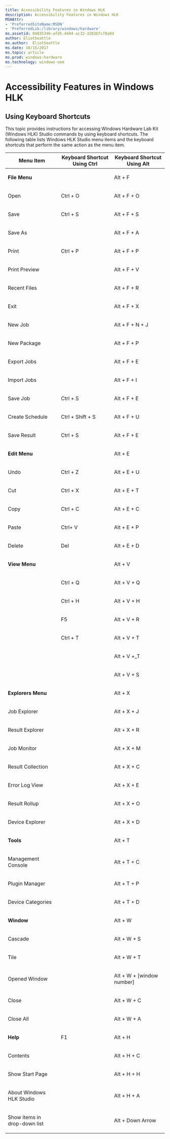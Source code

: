 ```yaml
---
title: Accessibility Features in Windows HLK
description: Accessibility Features in Windows HLK
MSHAttr:
- 'PreferredSiteName:MSDN'
- 'PreferredLib:/library/windows/hardware'
ms.assetid: 04835346-afd5-4444-ac32-3203bfc78a0d
author: EliotSeattle
ms.author:  EliotSeattle
ms.date: 10/15/2017
ms.topic: article
ms.prod: windows-hardware
ms.technology: windows-oem
---
```


# Accessibility Features in Windows HLK


## <span id="Using_Keyboard_Shortcuts"></span><span id="using_keyboard_shortcuts"></span><span id="USING_KEYBOARD_SHORTCUTS"></span>Using Keyboard Shortcuts


This topic provides instructions for accessing Windows Hardware Lab Kit (Windows HLK) Studio commands by using keyboard shortcuts. The following table lists Windows HLK Studio menu items and the keyboard shortcuts that perform the same action as the menu item.

<table>
<colgroup>
<col width="33%" />
<col width="33%" />
<col width="33%" />
</colgroup>
<thead>
<tr class="header">
<th>Menu Item</th>
<th>Keyboard Shortcut Using Ctrl</th>
<th>Keyboard Shortcut Using Alt</th>
</tr>
</thead>
<tbody>
<tr class="odd">
<td><p><strong>File Menu</strong></p></td>
<td><p></p></td>
<td><p>Alt + F</p></td>
</tr>
<tr class="even">
<td><p>Open</p></td>
<td><p>Ctrl + O</p></td>
<td><p>Alt + F + O</p></td>
</tr>
<tr class="odd">
<td><p>Save</p></td>
<td><p>Ctrl + S</p></td>
<td><p>Alt + F + S</p></td>
</tr>
<tr class="even">
<td><p>Save As</p></td>
<td><p></p></td>
<td><p>Alt + F + A</p></td>
</tr>
<tr class="odd">
<td><p>Print</p></td>
<td><p>Ctrl + P</p></td>
<td><p>Alt + F + P</p></td>
</tr>
<tr class="even">
<td><p>Print Preview</p></td>
<td><p></p></td>
<td><p>Alt + F + V</p></td>
</tr>
<tr class="odd">
<td><p>Recent Files</p></td>
<td><p></p></td>
<td><p>Alt + F + R</p></td>
</tr>
<tr class="even">
<td><p>Exit</p></td>
<td><p></p></td>
<td><p>Alt + F + X</p></td>
</tr>
<tr class="odd">
<td><p>New Job</p></td>
<td><p></p></td>
<td><p>Alt + F + N + J</p></td>
</tr>
<tr class="even">
<td><p>New Package</p></td>
<td><p></p></td>
<td><p>Alt + F + P</p></td>
</tr>
<tr class="odd">
<td><p>Export Jobs</p></td>
<td><p></p></td>
<td><p>Alt + F + E</p></td>
</tr>
<tr class="even">
<td><p>Import Jobs</p></td>
<td><p></p></td>
<td><p>Alt + F + I</p></td>
</tr>
<tr class="odd">
<td><p>Save Job</p></td>
<td><p>Ctrl + S</p></td>
<td><p>Alt + F + E</p></td>
</tr>
<tr class="even">
<td><p>Create Schedule</p></td>
<td><p>Ctrl + Shift + S</p></td>
<td><p>Alt + F + U</p></td>
</tr>
<tr class="odd">
<td><p>Save Result</p></td>
<td><p>Ctrl + S</p></td>
<td><p>Alt + F + E</p></td>
</tr>
<tr class="even">
<td><p><strong>Edit Menu</strong></p></td>
<td><p></p></td>
<td><p>Alt + E</p></td>
</tr>
<tr class="odd">
<td><p>Undo</p></td>
<td><p>Ctrl + Z</p></td>
<td><p>Alt + E + U</p></td>
</tr>
<tr class="even">
<td><p>Cut</p></td>
<td><p>Ctrl + X</p></td>
<td><p>Alt + E + T</p></td>
</tr>
<tr class="odd">
<td><p>Copy</p></td>
<td><p>Ctrl + C</p></td>
<td><p>Alt + E + C</p></td>
</tr>
<tr class="even">
<td><p>Paste</p></td>
<td><p>Ctrl+ V</p></td>
<td><p>Alt + E + P</p></td>
</tr>
<tr class="odd">
<td><p>Delete</p></td>
<td><p>Del</p></td>
<td><p>Alt + E + D</p></td>
</tr>
<tr class="even">
<td><p><strong>View Menu</strong></p></td>
<td><p></p></td>
<td><p>Alt + V</p></td>
</tr>
<tr class="odd">
<td><p></p></td>
<td><p>Ctrl + Q</p></td>
<td><p>Alt + V + Q</p></td>
</tr>
<tr class="even">
<td><p></p></td>
<td><p>Ctrl + H</p></td>
<td><p>Alt + V + H</p></td>
</tr>
<tr class="odd">
<td><p></p></td>
<td><p>F5</p></td>
<td><p>Alt + V + R</p></td>
</tr>
<tr class="even">
<td><p></p></td>
<td><p>Ctrl + T</p></td>
<td><p>Alt + V + T</p></td>
</tr>
<tr class="odd">
<td><p></p></td>
<td><p></p></td>
<td><p>Alt + V +_T</p></td>
</tr>
<tr class="even">
<td><p></p></td>
<td><p></p></td>
<td><p>Alt + V + S</p></td>
</tr>
<tr class="odd">
<td><p><strong>Explorers Menu</strong></p></td>
<td><p></p></td>
<td><p>Alt + X</p></td>
</tr>
<tr class="even">
<td><p>Job Explorer</p></td>
<td><p></p></td>
<td><p>Alt + X + J</p></td>
</tr>
<tr class="odd">
<td><p>Result Explorer</p></td>
<td><p></p></td>
<td><p>Alt + X + R</p></td>
</tr>
<tr class="even">
<td><p>Job Monitor</p></td>
<td><p></p></td>
<td><p>Alt + X + M</p></td>
</tr>
<tr class="odd">
<td><p>Result Collection</p></td>
<td><p></p></td>
<td><p>Alt + X + C</p></td>
</tr>
<tr class="even">
<td><p>Error Log View</p></td>
<td><p></p></td>
<td><p>Alt + X + E</p></td>
</tr>
<tr class="odd">
<td><p>Result Rollup</p></td>
<td><p></p></td>
<td><p>Alt + X + O</p></td>
</tr>
<tr class="even">
<td><p>Device Explorer</p></td>
<td><p></p></td>
<td><p>Alt + X + D</p></td>
</tr>
<tr class="odd">
<td><p><strong>Tools</strong></p></td>
<td><p></p></td>
<td><p>Alt + T</p></td>
</tr>
<tr class="even">
<td><p>Management Console</p></td>
<td><p></p></td>
<td><p>Alt + T + C</p></td>
</tr>
<tr class="odd">
<td><p>Plugin Manager</p></td>
<td><p></p></td>
<td><p>Alt + T + P</p></td>
</tr>
<tr class="even">
<td><p>Device Categories</p></td>
<td><p></p></td>
<td><p>Alt + T + D</p></td>
</tr>
<tr class="odd">
<td><p><strong>Window</strong></p></td>
<td><p></p></td>
<td><p>Alt + W</p></td>
</tr>
<tr class="even">
<td><p>Cascade</p></td>
<td><p></p></td>
<td><p>Alt + W + S</p></td>
</tr>
<tr class="odd">
<td><p>Tile</p></td>
<td><p></p></td>
<td><p>Alt + W + T</p></td>
</tr>
<tr class="even">
<td><p>Opened Window</p></td>
<td><p></p></td>
<td><p>Alt + W + [window number]</p></td>
</tr>
<tr class="odd">
<td><p>Close</p></td>
<td><p></p></td>
<td><p>Alt + W + C</p></td>
</tr>
<tr class="even">
<td><p>Close All</p></td>
<td><p></p></td>
<td><p>Alt + W + A</p></td>
</tr>
<tr class="odd">
<td><p><strong>Help</strong></p></td>
<td><p>F1</p></td>
<td><p>Alt + H</p></td>
</tr>
<tr class="even">
<td><p>Contents</p></td>
<td><p></p></td>
<td><p>Alt + H + C</p></td>
</tr>
<tr class="odd">
<td><p>Show Start Page</p></td>
<td><p></p></td>
<td><p>Alt + H + H</p></td>
</tr>
<tr class="even">
<td><p>About Windows HLK Studio</p></td>
<td><p></p></td>
<td><p>Alt + H + A</p></td>
</tr>
<tr class="odd">
<td><p>Show items in drop-down list</p></td>
<td><p></p></td>
<td><p>Alt + Down Arrow</p></td>
</tr>
</tbody>
</table>

 

 

 






